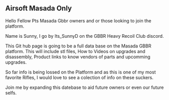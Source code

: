 ## **Airsoft Masada Only**

Hello Fellow Pts Masada Gbbr owners and or those looking to join the platform.  

Name is Sunny, I go by Its_SunnyD on the GBBR Heavy Recoil Club discord.

This Git hub page is going to be a full data base on the Masada GBBR platform.
This will include stl files, How to Videos on upgrades and disassembly, Product links to know vendors of parts and upcomming upgrades.

So far info is being lossed on the Platform and as this is one of my most favorite Rifles, I would love to see a colection of info on these suckers. 

Join me by expanding this datebase to aid future owners or even our future selfs.


